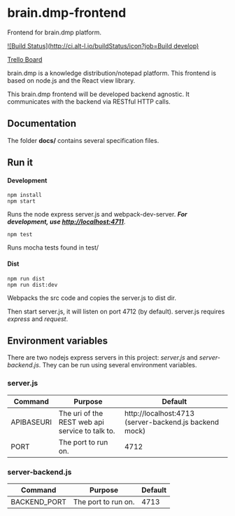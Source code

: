 # brain.dmp-frontend
Frontend for brain.dmp platform.

[![Build Status](http://ci.alt-l.io/buildStatus/icon?job=Build develop)](http://ci.alt-l.io/job/Build%20develop/)

[Trello Board](https://trello.com/b/lDcQeumf/brain-dmp)

brain.dmp is a knowledge distribution/notepad platform. This frontend 
is based on node.js and the React view library.

This brain.dmp frontend will be developed backend agnostic. It 
communicates with the backend via RESTful HTTP calls. 

## Documentation

The folder **docs/** contains several specification files.


## Run it

#### Development

```
npm install
npm start
```
Runs the node express server.js and webpack-dev-server. **_For development, use [http://localhost:4711](http://localhost:4711)_**.

```
npm test
```
Runs mocha tests found in test/

#### Dist

```
npm run dist
npm run dist:dev
```
Webpacks the src code and copies the server.js to dist dir.

Then start server.js, it will listen on port 4712 (by default).
server.js requires *express* and *request*.

## Environment variables

There are two nodejs express servers in this project: *server.js* and *server-backend.js*.
They can be run using several environment variables.

### server.js
Command | Purpose | Default
--- | --- | ---
APIBASEURI | The uri of the REST web api service to talk to. | http://localhost:4713 (server-backend.js backend mock)
PORT | The port to run on. | 4712

### server-backend.js

Command | Purpose | Default
--- | --- | ---
BACKEND_PORT | The port to run on. | 4713
